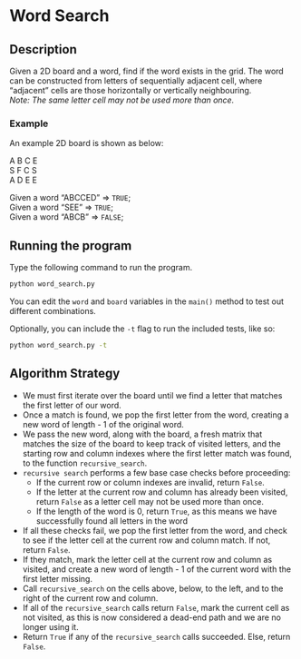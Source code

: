 # Word Search

## Description
Given a 2D board and a word, find if the word exists in the grid. The word can be constructed from letters of sequentially adjacent cell, where “adjacent” cells are those horizontally or vertically neighbouring.  
*Note: The same letter cell may not be used more than once.*


### Example
An example 2D board is shown as below:  

A B C E  
S F C S  
A D E E

Given a word “ABCCED” => `TRUE`;  
Given a word “SEE” => `TRUE`;  
Given a word “ABCB” => `FALSE`; 

## Running the program
Type the following command to run the program.

```bash
python word_search.py
```
You can edit the `word` and `board` variables in the `main()` method to test out different combinations.  

Optionally, you can include the `-t` flag to run the included tests, like so:

```bash
python word_search.py -t
```

## Algorithm Strategy

- We must first iterate over the board until we find a letter that matches the first letter of our word. 
- Once a match is found, we pop the first letter from the word, creating a new word of length - 1 of the original word. 
- We pass the new word, along with the board, a fresh matrix that matches the size of the board to keep track of visited letters, and the starting row and column indexes where the first letter match was found, to the function `recursive_search`.
- `recursive search` performs a few base case checks before proceeding:
     - If the current row or column indexes are invalid, return `False`.
     - If the letter at the current row and column has already been visited, return `False` as a letter cell may not be used more than once.
     - If the length of the word is 0, return `True`, as this means we have successfully found all letters in the word
- If all these checks fail, we pop the first letter from the word, and check to see if the letter cell at the current row and column match. If not, return `False`.
- If they match, mark the letter cell at the current row and column as visited, and create a new word of length - 1 of the current word with the first letter missing.
- Call `recursive_search` on the cells above, below, to the left, and to the right of the current row and column.
- If all of the `recursive_search` calls return `False`, mark the current cell as not visited, as this is now considered a dead-end path and we are no longer using it.
- Return `True` if any of the `recursive_search` calls succeeded. Else, return `False`.